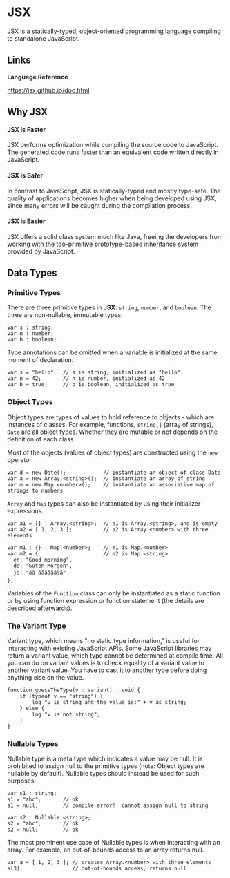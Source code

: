 # JSX

JSX is a statically-typed, object-oriented programming language compiling to standalone JavaScript.

## Links

**Language Reference**

https://jsx.github.io/doc.html


## Why JSX

#### JSX is Faster

JSX performs optimization while compiling the source code to JavaScript. The generated code runs faster than an equivalent code written directly in JavaScript. 

#### JSX is Safer

In contrast to JavaScript, JSX is statically-typed and mostly type-safe. The quality of applications becomes higher when being developed using JSX, since many errors will be caught during the compilation process.

#### JSX is Easier

JSX offers a solid class system much like Java, freeing the developers from working with the too-primitive prototype-based inheritance system provided by JavaScript.

## Data Types

### Primitive Types

There are three primitive types in **JSX**: `string`, `number`, and `boolean`. The three are non-nullable, immutable types.

	var s : string;
	var n : number;
	var b : boolean;
	
Type annotations can be omitted when a variable is initialized at the same moment of declaration.

	var s = "hello";  // s is string, initialized as "hello"
	var n = 42;       // n is number, initialized as 42
	var b = true;     // b is boolean, initialized as true

### Object Types

Object types are types of values to hold reference to objects - which are instances of classes. For example, functions, `string[]` (array of strings), `Date` are all object types. Whether they are mutable or not depends on the definition of each class.

Most of the objects (values of object types) are constructed using the `new` operator.

	var d = new Date();            // instantiate an object of class Date
	var a = new Array.<string>();  // instantiate an array of string
	var m = new Map.<number>();    // instantiate an associative map of strings to numbers

`Array` and `Map` types can also be instantiated by using their initializer expressions.

	var a1 = [] : Array.<string>;  // a1 is Array.<string>, and is empty
	var a2 = [ 1, 2, 3 ];          // a2 is Array.<number> with three elements
	
	var m1 : {} : Map.<number>;    // m1 is Map.<number>
	var m2 = {                     // m2 is Map.<string>
	  en: "Good morning",
	  de: "Guten Morgen",
	  ja: "ãã¯ãããããã¾ã"
	};
	
Variables of the `Function` class can only be instantiated as a static function or by using function expression or function statement (the details are described afterwards).

### The Variant Type

Variant type, which means "no static type information," is useful for interacting with existing JavaScript APIs. Some JavaScript libraries may return a variant value, which type cannot be determined at compile time. All you can do on variant values is to check equality of a variant value to another variant value. You have to cast it to another type before doing anything else on the value.

	function guessTheType(v : variant) : void {
	    if (typeof v == "string") {
	        log "v is string and the value is:" + v as string;
	    } else {
	        log "v is not string";
	    }
	}
	
### Nullable Types

Nullable type is a meta type which indicates a value may be null. It is prohibited to assign null to the primitive types (note: Object types are nullable by default). Nullable types should instead be used for such purposes.

	var s1 : string;
	s1 = "abc";       // ok
	s1 = null;        // compile error!  cannot assign null to string
	
	var s2 : Nullable.<string>;
	s2 = "abc";       // ok
	s2 = null;        // ok	

The most prominent use case of Nullable types is when interacting with an array. For example, an out-of-bounds access to an array returns null.

	var a = [ 1, 2, 3 ]; // creates Array.<number> with three elements
	a[3];                // out-of-bounds access, returns null

